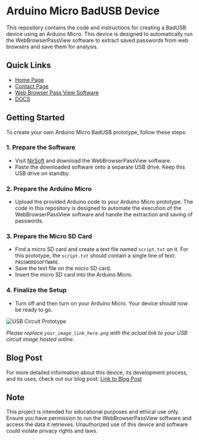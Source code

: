 # Arduino Micro BadUSB Device

This repository contains the code and instructions for creating a BadUSB device using an Arduino Micro. This device is designed to automatically run the WebBrowserPassView software to extract saved passwords from web browsers and save them for analysis. 

## Quick Links

- [Home Page](https://leumas.tech)
- [Contact Page](https://leumas.tech/contact)
- [Web Browser Pass View Software](https://www.nirsoft.net/utils/web_browser_password.html)
- [DOCS](https://cookbook.leumas.tech/docs/how-to-build-password-stealing-usb-rubber-ducky-with-arduino/)

## Getting Started

To create your own Arduino Micro BadUSB prototype, follow these steps:

### 1. Prepare the Software

- Visit [NirSoft](https://www.nirsoft.net/utils/web_browser_password.html) and download the WebBrowserPassView software.
- Paste the downloaded software onto a separate USB drive. Keep this USB drive on standby.

### 2. Prepare the Arduino Micro

- Upload the provided Arduino code to your Arduino Micro prototype. The code in this repository is designed to automate the execution of the WebBrowserPassView software and handle the extraction and saving of passwords.

### 3. Prepare the Micro SD Card

- Find a micro SD card and create a text file named `script.txt` on it. For this prototype, the `script.txt` should contain a single line of text: `PASSWORDSOFTWARE`.
- Save the text file on the micro SD card.
- Insert the micro SD card into the Arduino Micro.

### 4. Finalize the Setup

- Turn off and then turn on your Arduino Micro. Your device should now be ready to go.

![USB Circuit Prototype](https://res.cloudinary.com/dx25lltre/image/upload/v1711033666/CircuitDiagram_sls1gu.png)

*Please replace `your_image_link_here.png` with the actual link to your USB circuit image hosted online.*

## Blog Post

For more detailed information about this device, its development process, and its uses, check out our blog post: [Link to Blog Post](https://cookbook.leumas.tech/docs/how-to-build-password-stealing-usb-rubber-ducky-with-arduino/)

## Note

This project is intended for educational purposes and ethical use only. Ensure you have permission to run the WebBrowserPassView software and access the data it retrieves. Unauthorized use of this device and software could violate privacy rights and laws.
